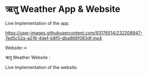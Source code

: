 # ऋतु Weather App & Website


Live Implementation of the app. 

https://user-images.githubusercontent.com/93176514/232208947-7ed5c52a-a216-4def-b8f0-dba868f083df.mp4

Website:->

ऋतु Weather Website :
 
  Live Implementation of the website.


